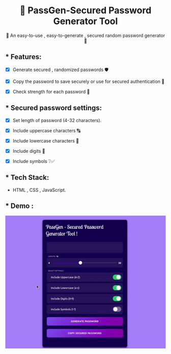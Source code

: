 <h1 align="center">🔑 PassGen-Secured Password Generator Tool </h1>
<div align="center">
🌟 An easy-to-use , easy-to-generate , secured random password generator 🤩
</div>



## * Features:

* [x] Generate secured , randomized passwords 🛡️
* [x] Copy the password to save securely or use for secured authentication 🔗
* [x] Check strength for each password 📶



## * Secured password settings:

* [x] Set length of password (4-32 characters).
* [x] Include uppercase characters 🔠
* [x] Include lowercase characters 🔡
* [x] Include digits 🔢
* [x] Include symbols ❔✅




## * Tech Stack:

* HTML , CSS , JavaScript.



## * Demo :
![](./output.gif)

